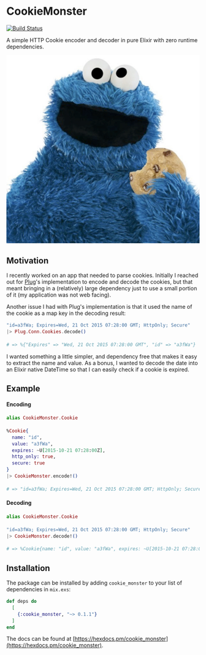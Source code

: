 # CookieMonster

[![Build Status](https://img.shields.io/endpoint.svg?url=https%3A%2F%2Factions-badge.atrox.dev%2Fdkarter%2Fcookie_monster%2Fbadge&style=for-the-badge)](https://actions-badge.atrox.dev/dkarter/cookie_monster/goto)

A simple HTTP Cookie encoder and decoder in pure Elixir with zero runtime dependencies.

![cookie monster](img/cookie_monster.jpg)

## Motivation

I recently worked on an app that needed to parse cookies. Initially I reached
out for [Plug](https://hex.pm/packages/plug)'s implementation to encode
and decode the cookies, but that meant bringing in a (relatively) large dependency just to use a small portion of it (my application was not web facing).

Another issue I had with Plug's implementation is that it used the name of the cookie as a map key in the decoding result:

```elixir
"id=a3fWa; Expires=Wed, 21 Oct 2015 07:28:00 GMT; HttpOnly; Secure"
|> Plug.Conn.Cookies.decode()

# => %{"Expires" => "Wed, 21 Oct 2015 07:28:00 GMT", "id" => "a3fWa"}
```

I wanted something a little simpler, and dependency free that makes it easy to extract the name and
value. As a bonus, I wanted to decode the date into an Elixir native DateTime
so that I can easily check if a cookie is expired.

## Example

#### Encoding

```elixir
alias CookieMonster.Cookie

%Cookie{
  name: "id",
  value: "a3fWa",
  expires: ~U[2015-10-21 07:28:00Z],
  http_only: true,
  secure: true
}
|> CookieMonster.encode!()

# => "id=a3fWa; Expires=Wed, 21 Oct 2015 07:28:00 GMT; HttpOnly; Secure"
```

#### Decoding

```elixir
alias CookieMonster.Cookie

"id=a3fWa; Expires=Wed, 21 Oct 2015 07:28:00 GMT; HttpOnly; Secure"
|> CookieMonster.decode!()

# => %Cookie{name: "id", value: "a3fWa", expires: ~U[2015-10-21 07:28:00Z], http_only: true, secure: true}
```

## Installation

The package can be installed by adding `cookie_monster` to your list of
dependencies in `mix.exs`:

<!-- x-release-please-start-version -->

```elixir
def deps do
  [
    {:cookie_monster, "~> 0.1.1"}
  ]
end
```

<!-- x-release-please-end-version -->

The docs can be found at [https://hexdocs.pm/cookie_monster](https://hexdocs.pm/cookie_monster).
